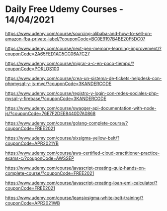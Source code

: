 # Daily Free Udemy Courses - 14/04/2021

https://www.udemy.com/course/sourcing-alibaba-and-how-to-sell-on-amazon-fba-private-label/?couponCode=BC0E9197B4BE20F5DC07
https://www.udemy.com/course/next-gen-memory-learning-improvement/?couponCode=2A65FED1AC5CC06A7C27
https://www.udemy.com/course/migrar-a-c-en-poco-tiempo/?couponCode=PORLOS100
https://www.udemy.com/course/crea-un-sistema-de-tickets-helpdesk-con-phpmysql-y-js-mvc/?couponCode=3KANDERCODE
https://www.udemy.com/course/registro-y-login-con-redes-sociales-php-mysql-y-firebase/?couponCode=3KANDERCODE
https://www.udemy.com/course/swagger-api-documentation-with-node-js/?couponCode=76E7F2DEE8440D7A0868
https://www.udemy.com/course/golang-complete-course/?couponCode=FREE2021
https://www.udemy.com/course/sixsigma-yellow-belt/?couponCode=APR2021YB
https://www.udemy.com/course/aws-certified-cloud-practitioner-practice-exams-c/?couponCode=AWSSEP
https://www.udemy.com/course/javascript-creating-quiz-hands-on-complete-course/?couponCode=FREE2021
https://www.udemy.com/course/javascript-creating-loan-emi-calculator/?couponCode=FREE2021
https://www.udemy.com/course/leansixsigma-white-belt-training/?couponCode=APR2021WB
